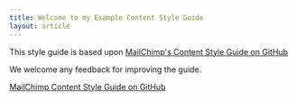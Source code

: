 ```yaml
---
title: Welcome to my Example Content Style Guide
layout: article
---
```


This style guide is based upon [MailChimp's Content Style Guide on GitHub](https://github.com/mailchimp/content-style-guide)

We welcome any feedback for improving the guide.

[MailChimp Content Style Guide on GitHub](https://github.com/mailchimp/content-style-guide)

